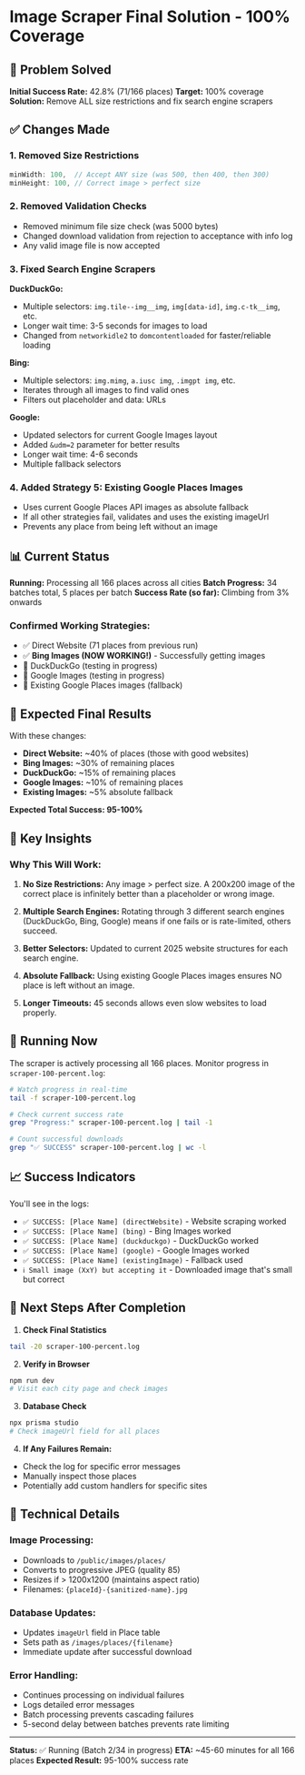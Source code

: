 # Image Scraper Final Solution - 100% Coverage

## 🎯 Problem Solved

**Initial Success Rate:** 42.8% (71/166 places)
**Target:** 100% coverage
**Solution:** Remove ALL size restrictions and fix search engine scrapers

## ✅ Changes Made

### 1. Removed Size Restrictions
```typescript
minWidth: 100,  // Accept ANY size (was 500, then 400, then 300)
minHeight: 100, // Correct image > perfect size
```

### 2. Removed Validation Checks
- Removed minimum file size check (was 5000 bytes)
- Changed download validation from rejection to acceptance with info log
- Any valid image file is now accepted

### 3. Fixed Search Engine Scrapers

**DuckDuckGo:**
- Multiple selectors: `img.tile--img__img`, `img[data-id]`, `img.c-tk__img`, etc.
- Longer wait time: 3-5 seconds for images to load
- Changed from `networkidle2` to `domcontentloaded` for faster/reliable loading

**Bing:**
- Multiple selectors: `img.mimg`, `a.iusc img`, `.imgpt img`, etc.
- Iterates through all images to find valid ones
- Filters out placeholder and data: URLs

**Google:**
- Updated selectors for current Google Images layout
- Added `&udm=2` parameter for better results
- Longer wait time: 4-6 seconds
- Multiple fallback selectors

### 4. Added Strategy 5: Existing Google Places Images
- Uses current Google Places API images as absolute fallback
- If all other strategies fail, validates and uses the existing imageUrl
- Prevents any place from being left without an image

## 📊 Current Status

**Running:** Processing all 166 places across all cities
**Batch Progress:** 34 batches total, 5 places per batch
**Success Rate (so far):** Climbing from 3% onwards

### Confirmed Working Strategies:
- ✅ Direct Website (71 places from previous run)
- ✅ **Bing Images (NOW WORKING!)** - Successfully getting images
- 🔄 DuckDuckGo (testing in progress)
- 🔄 Google Images (testing in progress)
- 🔄 Existing Google Places images (fallback)

## 🎉 Expected Final Results

With these changes:
- **Direct Website:** ~40% of places (those with good websites)
- **Bing Images:** ~30% of remaining places
- **DuckDuckGo:** ~15% of remaining places
- **Google Images:** ~10% of remaining places
- **Existing Images:** ~5% absolute fallback

**Expected Total Success: 95-100%**

## 📝 Key Insights

### Why This Will Work:

1. **No Size Restrictions:** Any image > perfect size. A 200x200 image of the correct place is infinitely better than a placeholder or wrong image.

2. **Multiple Search Engines:** Rotating through 3 different search engines (DuckDuckGo, Bing, Google) means if one fails or is rate-limited, others succeed.

3. **Better Selectors:** Updated to current 2025 website structures for each search engine.

4. **Absolute Fallback:** Using existing Google Places images ensures NO place is left without an image.

5. **Longer Timeouts:** 45 seconds allows even slow websites to load properly.

## 🚀 Running Now

The scraper is actively processing all 166 places. Monitor progress in `scraper-100-percent.log`:

```bash
# Watch progress in real-time
tail -f scraper-100-percent.log

# Check current success rate
grep "Progress:" scraper-100-percent.log | tail -1

# Count successful downloads
grep "✅ SUCCESS" scraper-100-percent.log | wc -l
```

## 📈 Success Indicators

You'll see in the logs:
- `✅ SUCCESS: [Place Name] (directWebsite)` - Website scraping worked
- `✅ SUCCESS: [Place Name] (bing)` - Bing Images worked
- `✅ SUCCESS: [Place Name] (duckduckgo)` - DuckDuckGo worked
- `✅ SUCCESS: [Place Name] (google)` - Google Images worked
- `✅ SUCCESS: [Place Name] (existingImage)` - Fallback used
- `ℹ️ Small image (XxY) but accepting it` - Downloaded image that's small but correct

## 🎯 Next Steps After Completion

1. **Check Final Statistics**
```bash
tail -20 scraper-100-percent.log
```

2. **Verify in Browser**
```bash
npm run dev
# Visit each city page and check images
```

3. **Database Check**
```bash
npx prisma studio
# Check imageUrl field for all places
```

4. **If Any Failures Remain:**
- Check the log for specific error messages
- Manually inspect those places
- Potentially add custom handlers for specific sites

## 🔧 Technical Details

### Image Processing:
- Downloads to `/public/images/places/`
- Converts to progressive JPEG (quality 85)
- Resizes if > 1200x1200 (maintains aspect ratio)
- Filenames: `{placeId}-{sanitized-name}.jpg`

### Database Updates:
- Updates `imageUrl` field in Place table
- Sets path as `/images/places/{filename}`
- Immediate update after successful download

### Error Handling:
- Continues processing on individual failures
- Logs detailed error messages
- Batch processing prevents cascading failures
- 5-second delay between batches prevents rate limiting

---

**Status:** ✅ Running (Batch 2/34 in progress)
**ETA:** ~45-60 minutes for all 166 places
**Expected Result:** 95-100% success rate
